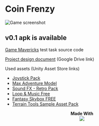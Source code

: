 # Coin Frenzy

![Game screenshot](https://imgur.com/xaEDhoA.png)
## v0.1 apk is available
[Game Mavericks](http://gamemavericks.com/) test task source code

[Project design document](https://docs.google.com/document/d/1CwgXYUw5NnwpJEZdLyBMPDspmPlVi6tt0WzvW5hsmus/edit?usp=sharing) (Google Drive link)

Used assets (Unity Asset Store links)
* [Joystick Pack](https://assetstore.unity.com/packages/tools/input-management/joystick-pack-107631)
* [Max Adventure Model](https://assetstore.unity.com/packages/3d/characters/humanoids/max-adventure-model-3012)
* [Sound FX - Retro Pack](https://assetstore.unity.com/packages/audio/sound-fx/sound-fx-retro-pack-121743)
* [Loop & Music Free](https://assetstore.unity.com/packages/audio/music/loop-music-free-111896)
* [Fantasy Skybox FREE](https://assetstore.unity.com/packages/2d/textures-materials/sky/fantasy-skybox-free-18353)
* [Terrain Tools Sample Asset Pack](https://assetstore.unity.com/packages/2d/textures-materials/terrain-tools-sample-asset-pack-145808)



<p align="center">
  <b>Made With</b><br>
  <a href="https://unity.com/"><img src="https://unity3d.com/files/images/ogimg.jpg"</a>
</p>
